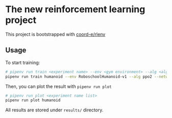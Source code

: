 # The new reinforcement learning project

This project is bootstrapped with [coord-e/rlenv](https://github.com/coord-e/rlenv)

## Usage

To start training:

```bash
# pipenv run train <experiment name> --env <gym environment> --alg <algorithm> --network <network>
pipenv run train humanoid --env RoboschoolHumanoid-v1 --alg ppo2 --network mlp2
```

Then, you can plot the result with `pipenv run plot`

```bash
# pipenv run plot <experiment name list>
pipenv run plot humanoid
```

All results are stored under `results/` directory.
